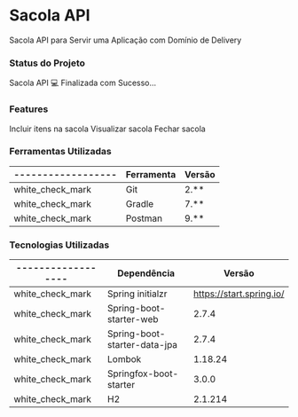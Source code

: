 # Sacola API
Sacola API para Servir uma Aplicação com Domínio de Delivery

### Status do Projeto
Sacola API 💻 Finalizada com Sucesso...

### Features
Incluir itens na sacola
Visualizar sacola
Fechar sacola

### Ferramentas Utilizadas

------------------|Ferramenta |	Versão
------------------|-----------|----------
white_check_mark | Git	| 2.**
white_check_mark | Gradle |	7.**
white_check_mark | Postman	| 9.**
### Tecnologias Utilizadas

------------------|Dependência	| Versão
------------------|------------|------------
white_check_mark | Spring initialzr |	https://start.spring.io/
white_check_mark | Spring-boot-starter-web |	2.7.4
white_check_mark | Spring-boot-starter-data-jpa |	2.7.4
white_check_mark | Lombok |	1.18.24
white_check_mark | Springfox-boot-starter |	3.0.0
white_check_mark | H2 |	2.1.214

